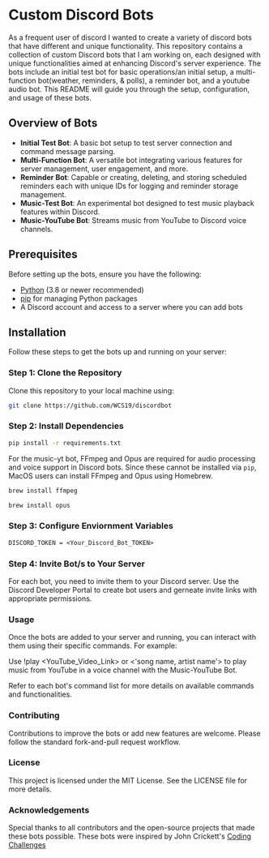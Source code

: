 # Custom Discord Bots

As a frequent user of discord I wanted to create a variety of discord bots that have different and unique functionality. This repository contains a collection of custom Discord bots that I am working on, each designed with unique functionalities aimed at enhancing Discord's server experience. The bots include an initial test bot for basic operations/an initial setup, a multi-function bot(weather, reminders, & polls), a reminder bot, and a youtube audio bot. This README will guide you through the setup, configuration, and usage of these bots.

## Overview of Bots

- **Initial Test Bot**: A basic bot setup to test server connection and command message parsing.
- **Multi-Function Bot**: A versatile bot integrating various features for server management, user engagement, and more.
- **Reminder Bot**: Capable or creating, deleting, and storing scheduled reminders each with unique IDs for logging and reminder storage management.
- **Music-Test Bot**: An experimental bot designed to test music playback features within Discord.
- **Music-YouTube Bot**: Streams music from YouTube to Discord voice channels.


## Prerequisites

Before setting up the bots, ensure you have the following:

- [Python](https://www.python.org/downloads/) (3.8 or newer recommended)
- [pip](https://pip.pypa.io/en/stable/installation/) for managing Python packages
- A Discord account and access to a server where you can add bots

## Installation

Follow these steps to get the bots up and running on your server:

### Step 1: Clone the Repository


Clone this repository to your local machine using:

```bash
git clone https://github.com/WCS19/discordbot
```

### Step 2: Install Dependencies
```bash
pip install -r requirements.txt
```

For the music-yt bot, FFmpeg and Opus are required for audio processing and voice support in Discord bots. Since these cannot be installed via `pip`, MacOS users can install FFmpeg and Opus using Homebrew.

```bash
brew install ffmpeg
```
```bash
brew install opus
```
### Step 3: Configure Enviornment Variables
```.txt
DISCORD_TOKEN = <Your_Discord_Bot_TOKEN>
```

### Step 4: Invite Bot/s to Your Server

For each bot, you need to invite them to your Discord server. Use the Discord Developer 
Portal to create bot users and gerneate invite links with appropriate permissions.

### Usage

Once the bots are added to your server and running, you can interact with them using their specific commands. For example:

Use !play <YouTube_Video_Link> or <'song name, artist name'> to play music from YouTube in a voice channel with the Music-YouTube Bot.

Refer to each bot's command list for more details on available commands and functionalities.

### Contributing
Contributions to improve the bots or add new features are welcome. Please follow the standard fork-and-pull request workflow.

### License
This project is licensed under the MIT License. See the LICENSE file for more details.

### Acknowledgements

Special thanks to all contributors and the open-source projects that made these bots possible. These 
bots were inspired by John Crickett's [Coding Challenges](https://codingchallenges.fyi/challenges/challenge-discord)